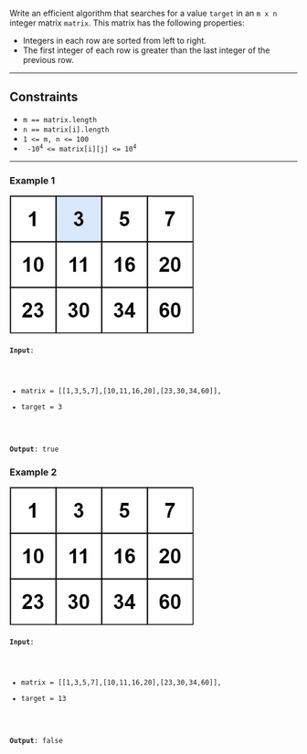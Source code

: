 Write an efficient algorithm that searches for a value `target` in an `m x n`
integer matrix `matrix`. This matrix has the following properties:
* Integers in each row are sorted from left to right.
* The first integer of each row is greater than the last integer of the previous row.
------------------------------------
## Constraints
* <code>m == matrix.length</code>
* <code>n == matrix[i].length</code>
* <code>1 <= m, n <= 100</code>
* <code> -10<sup>4</sup> <= matrix[i][j] <= 10<sup>4</sup> </code>
-----------------------------------

### Example 1
<img src="matrix_1.jpg"></img> <br />
<code>
<strong>Input</strong>:  
* matrix = [[1,3,5,7],[10,11,16,20],[23,30,34,60]],   
* target = 3  <br />

<strong>Output</strong>: true
</code>

### Example 2
<img src="matrix_2.jpg"></img> <br />
<code>
<strong>Input</strong>:
* matrix = [[1,3,5,7],[10,11,16,20],[23,30,34,60]],
* target = 13  <br />

<strong>Output</strong>: false
</code>